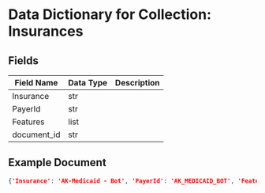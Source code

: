 # Data Dictionary for Collection: Insurances
## Fields
| Field Name | Data Type | Description |
|------------|-----------|-------------|
| Insurance | str | |
| PayerId | str | |
| Features | list | |
| document_id | str | |

## Example Document
```json
{'Insurance': 'AK-Medicaid - Bot', 'PayerId': 'AK_MEDICAID_BOT', 'Features': ['eligibility', 'benefits'], 'document_id': '05xYvr1bBh7Clt1o5x0v'}
```
